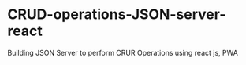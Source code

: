 # CRUD-operations-JSON-server-react
Building JSON Server to perform CRUR Operations using react js, PWA
